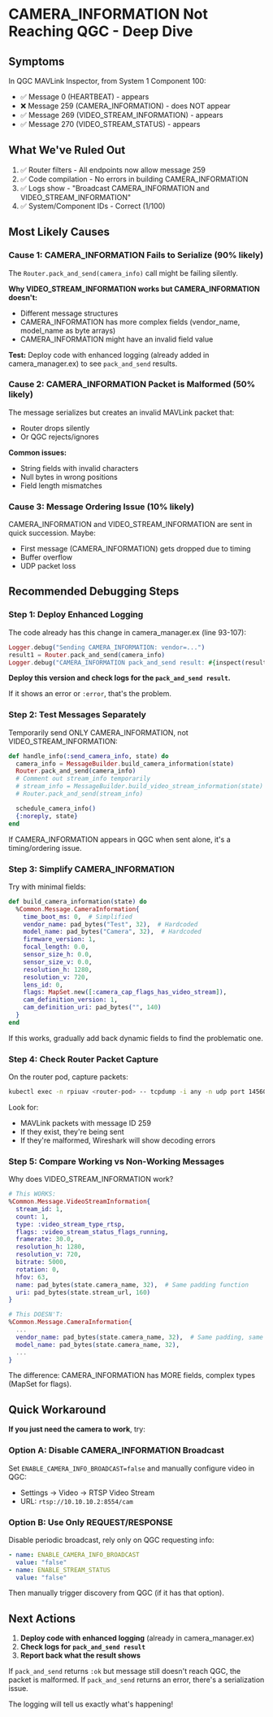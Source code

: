 # CAMERA_INFORMATION Not Reaching QGC - Deep Dive

## Symptoms

In QGC MAVLink Inspector, from System 1 Component 100:
- ✅ Message 0 (HEARTBEAT) - appears
- ❌ Message 259 (CAMERA_INFORMATION) - does NOT appear
- ✅ Message 269 (VIDEO_STREAM_INFORMATION) - appears
- ✅ Message 270 (VIDEO_STREAM_STATUS) - appears

## What We've Ruled Out

1. ✅ Router filters - All endpoints now allow message 259
2. ✅ Code compilation - No errors in building CAMERA_INFORMATION
3. ✅ Logs show - "Broadcast CAMERA_INFORMATION and VIDEO_STREAM_INFORMATION"
4. ✅ System/Component IDs - Correct (1/100)

## Most Likely Causes

### Cause 1: CAMERA_INFORMATION Fails to Serialize (90% likely)

The `Router.pack_and_send(camera_info)` call might be failing silently.

**Why VIDEO_STREAM_INFORMATION works but CAMERA_INFORMATION doesn't:**
- Different message structures
- CAMERA_INFORMATION has more complex fields (vendor_name, model_name as byte arrays)
- CAMERA_INFORMATION might have an invalid field value

**Test:** Deploy code with enhanced logging (already added in camera_manager.ex) to see `pack_and_send` results.

### Cause 2: CAMERA_INFORMATION Packet is Malformed (50% likely)

The message serializes but creates an invalid MAVLink packet that:
- Router drops silently
- Or QGC rejects/ignores

**Common issues:**
- String fields with invalid characters
- Null bytes in wrong positions
- Field length mismatches

### Cause 3: Message Ordering Issue (10% likely)

CAMERA_INFORMATION and VIDEO_STREAM_INFORMATION are sent in quick succession. Maybe:
- First message (CAMERA_INFORMATION) gets dropped due to timing
- Buffer overflow
- UDP packet loss

## Recommended Debugging Steps

### Step 1: Deploy Enhanced Logging

The code already has this change in camera_manager.ex (line 93-107):
```elixir
Logger.debug("Sending CAMERA_INFORMATION: vendor=...")
result1 = Router.pack_and_send(camera_info)
Logger.debug("CAMERA_INFORMATION pack_and_send result: #{inspect(result1)}")
```

**Deploy this version and check logs for the `pack_and_send result`.**

If it shows an error or `:error`, that's the problem.

### Step 2: Test Messages Separately

Temporarily send ONLY CAMERA_INFORMATION, not VIDEO_STREAM_INFORMATION:

```elixir
def handle_info(:send_camera_info, state) do
  camera_info = MessageBuilder.build_camera_information(state)
  Router.pack_and_send(camera_info)
  # Comment out stream_info temporarily
  # stream_info = MessageBuilder.build_video_stream_information(state)
  # Router.pack_and_send(stream_info)

  schedule_camera_info()
  {:noreply, state}
end
```

If CAMERA_INFORMATION appears in QGC when sent alone, it's a timing/ordering issue.

### Step 3: Simplify CAMERA_INFORMATION

Try with minimal fields:

```elixir
def build_camera_information(state) do
  %Common.Message.CameraInformation{
    time_boot_ms: 0,  # Simplified
    vendor_name: pad_bytes("Test", 32),  # Hardcoded
    model_name: pad_bytes("Camera", 32),  # Hardcoded
    firmware_version: 1,
    focal_length: 0.0,
    sensor_size_h: 0.0,
    sensor_size_v: 0.0,
    resolution_h: 1280,
    resolution_v: 720,
    lens_id: 0,
    flags: MapSet.new([:camera_cap_flags_has_video_stream]),
    cam_definition_version: 1,
    cam_definition_uri: pad_bytes("", 140)
  }
end
```

If this works, gradually add back dynamic fields to find the problematic one.

### Step 4: Check Router Packet Capture

On the router pod, capture packets:

```bash
kubectl exec -n rpiuav <router-pod> -- tcpdump -i any -n udp port 14560 -w - -c 100 | wireshark -k -i -
```

Look for:
- MAVLink packets with message ID 259
- If they exist, they're being sent
- If they're malformed, Wireshark will show decoding errors

### Step 5: Compare Working vs Non-Working Messages

Why does VIDEO_STREAM_INFORMATION work?

```elixir
# This WORKS:
%Common.Message.VideoStreamInformation{
  stream_id: 1,
  count: 1,
  type: :video_stream_type_rtsp,
  flags: :video_stream_status_flags_running,
  framerate: 30.0,
  resolution_h: 1280,
  resolution_v: 720,
  bitrate: 5000,
  rotation: 0,
  hfov: 63,
  name: pad_bytes(state.camera_name, 32),  # Same padding function
  uri: pad_bytes(state.stream_url, 160)
}

# This DOESN'T:
%Common.Message.CameraInformation{
  ...
  vendor_name: pad_bytes(state.camera_name, 32),  # Same padding, same input
  model_name: pad_bytes(state.camera_name, 32),
  ...
}
```

The difference: CAMERA_INFORMATION has MORE fields, complex types (MapSet for flags).

## Quick Workaround

**If you just need the camera to work**, try:

### Option A: Disable CAMERA_INFORMATION Broadcast

Set `ENABLE_CAMERA_INFO_BROADCAST=false` and manually configure video in QGC:
- Settings → Video → RTSP Video Stream
- URL: `rtsp://10.10.10.2:8554/cam`

### Option B: Use Only REQUEST/RESPONSE

Disable periodic broadcast, rely only on QGC requesting info:
```yaml
- name: ENABLE_CAMERA_INFO_BROADCAST
  value: "false"
- name: ENABLE_STREAM_STATUS
  value: "false"
```

Then manually trigger discovery from QGC (if it has that option).

## Next Actions

1. **Deploy code with enhanced logging** (already in camera_manager.ex)
2. **Check logs for `pack_and_send result`**
3. **Report back what the result shows**

If `pack_and_send` returns `:ok` but message still doesn't reach QGC, the packet is malformed.
If `pack_and_send` returns an error, there's a serialization issue.

The logging will tell us exactly what's happening!
